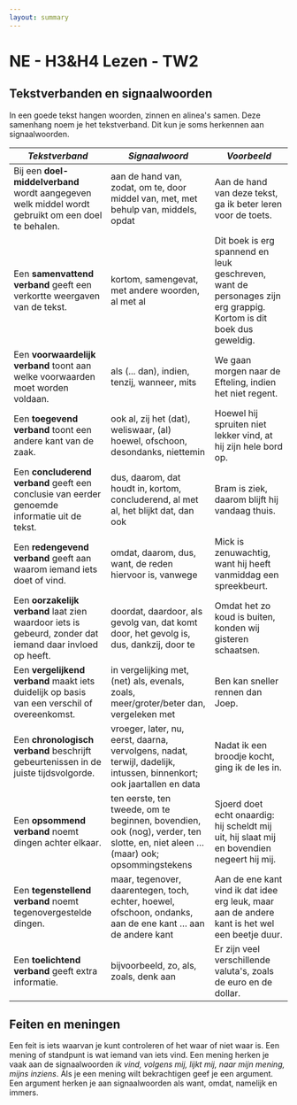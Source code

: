 ```yaml
---
layout: summary
---
```


# NE - H3&H4 Lezen - TW2

## Tekstverbanden en signaalwoorden

In een goede tekst hangen woorden, zinnen en alinea's samen. Deze samenhang noem je het tekstverband. Dit kun je soms herkennen aan signaalwoorden.

| *Tekstverband* | *Signaalwoord* | *Voorbeeld* |
|----|----|----|
| Bij een **doel-middelverband** wordt aangegeven welk middel wordt gebruikt om een doel te behalen. | aan de hand van, zodat, om te, door middel van, met, met behulp van, middels, opdat | Aan de hand van deze tekst, ga ik beter leren voor de toets. |
| Een **samenvattend verband** geeft een verkortte weergaven van de tekst. | kortom, samengevat, met andere woorden, al met al | Dit boek is erg spannend en leuk geschreven, want de personages zijn erg grappig. Kortom is dit boek dus geweldig. |
| Een **voorwaardelijk verband** toont aan welke voorwaarden moet worden voldaan. | als (... dan), indien, tenzij, wanneer, mits | We gaan morgen naar de Efteling, indien het niet regent. |
| Een **toegevend verband** toont een andere kant van de zaak. | ook al, zij het (dat), weliswaar, (al) hoewel, ofschoon, desondanks, niettemin | Hoewel hij spruiten niet lekker vind, at hij zijn hele bord op. |
| Een **concluderend verband** geeft een conclusie van eerder genoemde informatie uit de tekst. | dus, daarom, dat houdt in, kortom, concluderend, al met al, het blijkt dat, dan ook | Bram is ziek, daarom blijft hij vandaag thuis. |
| Een **redengevend verband** geeft aan waarom iemand iets doet of vind. | omdat, daarom, dus, want, de reden hiervoor is, vanwege | Mick is zenuwachtig, want hij heeft vanmiddag een spreekbeurt. |
| Een **oorzakelijk verband** laat zien waardoor iets is gebeurd, zonder dat iemand daar invloed op heeft. | doordat, daardoor, als gevolg van, dat komt door, het gevolg is, dus, dankzij, door te | Omdat het zo koud is buiten, konden wij gisteren schaatsen. |
| Een **vergelijkend verband** maakt iets duidelijk op basis van een verschil of overeenkomst. | in vergelijking met, (net) als, evenals, zoals, meer/groter/beter dan, vergeleken met | Ben kan sneller rennen dan Joep. |
| Een **chronologisch verband** beschrijft gebeurtenissen in de juiste tijdsvolgorde. | vroeger, later, nu, eerst, daarna, vervolgens, nadat, terwijl, dadelijk, intussen, binnenkort; ook jaartallen en data | Nadat ik een broodje kocht, ging ik de les in. |
| Een **opsommend verband** noemt dingen achter elkaar. | ten eerste, ten tweede, om te beginnen, bovendien, ook (nog), verder, ten slotte, en, niet aleen … (maar) ook; opsommingstekens | Sjoerd doet echt onaardig: hij scheldt mij uit, hij slaat mij en bovendien negeert hij mij. |
| Een **tegenstellend verband** noemt tegenovergestelde dingen. | maar, tegenover, daarentegen, toch, echter, hoewel, ofschoon, ondanks, aan de ene kant … aan de andere kant | Aan de ene kant vind ik dat idee erg leuk, maar aan de andere kant is het wel een beetje duur. |
| Een **toelichtend verband** geeft extra informatie. | bijvoorbeeld, zo, als, zoals, denk aan | Er zijn veel verschillende valuta's, zoals de euro en de dollar. |

## Feiten en meningen

Een feit is iets waarvan je kunt controleren of het waar of niet waar is. Een mening of standpunt is wat iemand van iets vind. Een mening herken je vaak aan de signaalwoorden *ik vind, volgens mij, lijkt mij, naar mijn mening, mijns inziens*. Als je een mening wilt bekrachtigen geef je een argument. Een argument herken je aan signaalwoorden als want, omdat, namelijk en immers.
